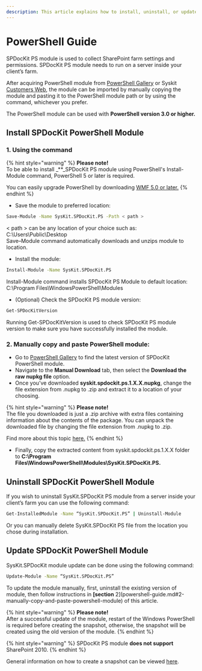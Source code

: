 ```yaml
---
description: This article explains how to install, uninstall, or update SPDocKit PowerShell Module.
---
```


# PowerShell Guide

SPDocKit PS module is used to collect SharePoint farm settings and permissions. SPDocKit PS module needs to run on a server inside your client’s farm.

After acquiring PowerShell module from [PowerShell Gallery](https://www.powershellgallery.com/packages/SysKit.SPDocKit.PS/) or Syskit [Customers Web](https://my.syskit.com), the module can be imported by manually copying the module and pasting it to the PowerShell module path or by using the command, whichever you prefer.

The PowerShell module can be used with **PowerShell version 3.0 or higher.**

## Install SPDocKit PowerShell Module

### 1. Using the  command

{% hint style="warning" %}
**Please note!**  
To be able to install _\*\*_SPDocKit PS module using PowerShell's Install-Module command, PowerShell 5 or later is required.

You can easily upgrade PowerShell by downloading [WMF 5.0 or later.](https://www.microsoft.com/en-us/download/details.aspx?id=54616)
{% endhint %}

* Save the module to preferred location:

```bash
Save-Module -Name SysKit.SPDocKit.PS -Path < path >
```

&lt; path &gt; can be any location of your choice such as: C:\Users\Public\Desktop  
Save–Module command automatically downloads and unzips module to location.

* Install the module:

```bash
Install-Module -Name SysKit.SPDocKit.PS
```

Install-Module command installs SPDocKit PS Module to default location: C:\Program Files\WindowsPowerShell\Modules

* \(Optional\) Check the SPDocKit PS module version:

```bash
Get-SPDocKitVersion
```

Running Get-SPDocKitVersion is used to check SPDocKit PS module version to make sure you have successfully installed the module.

### 2. Manually copy and paste PowerShell module:

* Go to [PowerShell Gallery](https://www.powershellgallery.com/packages/SysKit.SPDocKit.PS/) to find the latest version of SPDocKit PowerShell module.
* Navigate to the **Manual Download** tab, then select the **Download the raw nupkg file** option.
* Once you’ve downloaded **syskit.spdockit.ps.1.X.X.nupkg**, change the file extension from .nupkg to .zip and extract it to a location of your choosing.

{% hint style="warning" %}
**Please note!**  
The file you downloaded is just a .zip archive with extra files containing information about the contents of the package. You can unpack the downloaded file by changing the file extension from .nupkg to .zip.

Find more about this topic [here.](https://docs.microsoft.com/en-us/powershell/gallery/how-to/working-with-packages/manual-download)
{% endhint %}

* Finally, copy the extracted content from syskit.spdockit.ps.1.X.X folder to **C:\Program Files\WindowsPowerShell\Modules\SysKit.SPDocKit.PS.**

## Uninstall SPDocKit PowerShell Module

If you wish to uninstall SysKit.SPDocKit PS module from a server inside your client’s farm you can use the following command:

```bash
Get-InstalledModule -Name “SysKit.SPDocKit.PS” | Uninstall-Module
```

Or you can manually delete SysKit.SPDocKit PS file from the location you chose during installation.

## Update SPDocKit PowerShell Module

SysKit.SPDocKit module update can be done using the following command:

```bash
Update-Module -Name “SysKit.SPDocKit.PS”
```

To update the module manually, first, uninstall the existing version of module, then follow instructions in **\[section** 2\]\(powershell-guide.md\#2-manually-copy-and-paste-powershell-module\) of this article.

{% hint style="warning" %}
**Please note!**  
After a successful update of the module, restart of the Windows PowerShell is required before creating the snapshot, otherwise, the snapshot will be created using the old version of the module.
{% endhint %}

{% hint style="warning" %}
SPDocKit PS module **does not support** SharePoint 2010.
{% endhint %}

General information on how to create a snapshot can be viewed [here](../how-to/create-snapshot.md).

